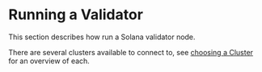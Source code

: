 # Running a Validator

This section describes how run a Solana validator node.

There are several clusters available to connect to, see [choosing a Cluster](../cli/choose-a-cluster.md) for an overview of each.
